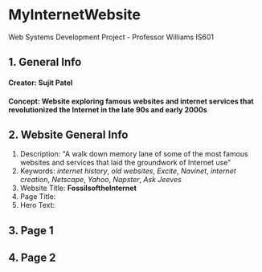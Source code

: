 # MyInternetWebsite
Web Systems Development Project - Professor Williams IS601
## 1. General Info
#### Creator: Sujit Patel
#### Concept: Website exploring famous websites and internet services that revolutionized the Internet in the late 90s and early 2000s
## 2. Website General Info
  1. Description: "A walk down memory lane of some of the most famous websites and services that laid the groundwork of Internet use"
  2. Keywords: *internet history*, *old websites*, *Excite*, *Navinet*, *internet creation*, *Netscape*, *Yahoo*, *Napster*, *Ask Jeeves*
  3. Website Title: **FossilsoftheInternet**
  4. Page Title: 
  5. Hero Text:

## 3. Page 1

## 4. Page 2
